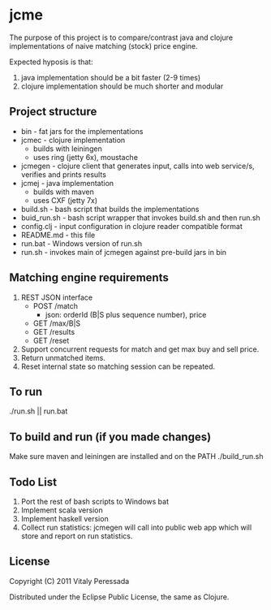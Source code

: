 # jcme
The purpose of this project is to compare/contrast java and clojure implementations
of naive matching (stock) price engine. 

Expected hyposis is that:
1. java implementation should be a bit faster (2-9 times)
2. clojure implementation should be much shorter and modular

## Project structure
* bin - fat jars for the implementations
* jcmec - clojure implementation
    * builds with leiningen
    * uses ring (jetty 6x), moustache
* jcmegen - clojure client that generates input, calls into web service/s, verifies and prints results
* jcmej - java implementation
    * builds with maven
    * uses CXF (jetty 7x)
* build.sh - bash script that builds the implementations
* buid_run.sh - bash script wrapper that invokes build.sh and then run.sh
* config.clj - input configuration in clojure reader compatible format
* README.md - this file
* run.bat - Windows version of run.sh
* run.sh - invokes main of jcmegen against pre-build jars in bin

## Matching engine requirements
1. REST JSON interface
    * POST /match
        * json: orderId (B|S plus sequence number), price
    * GET /max/B|S
    * GET /results
    * GET /reset
2. Support concurrent requests for match and get max buy and sell price.
3. Return unmatched items.
4. Reset internal state so matching session can be repeated.

## To run
./run.sh
||
run.bat

## To build and run (if you made changes)
Make sure maven and leiningen are installed and on the PATH
./build_run.sh

## Todo List
1. Port the rest of bash scripts to Windows bat
2. Implement scala version
3. Implement haskell version
4. Collect run statistics: jcmegen will call into public web app which will store and report on
run statistics.

## License
Copyright (C) 2011 Vitaly Peressada

Distributed under the Eclipse Public License, the same as Clojure.
